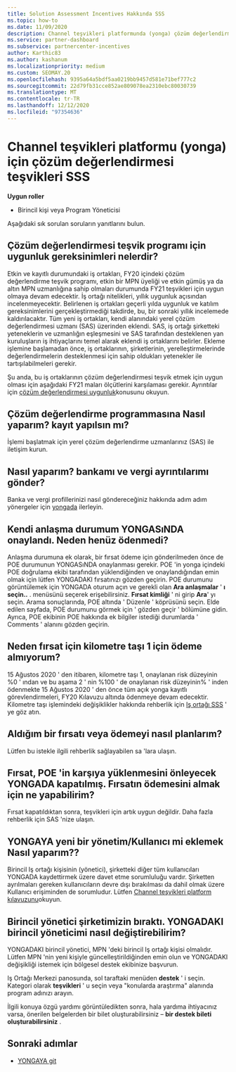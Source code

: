 ```yaml
---
title: Solution Assessment Incentives Hakkında SSS
ms.topic: how-to
ms.date: 11/09/2020
description: Channel teşvikleri platformunda (yonga) çözüm değerlendirmesi hakkında sık sorulan soruların yanıtlarını öğrenin.
ms.service: partner-dashboard
ms.subservice: partnercenter-incentives
author: Karthic83
ms.author: kashanum
ms.localizationpriority: medium
ms.custom: SEOMAY.20
ms.openlocfilehash: 9395a64a5bdf5aa0219bb9457d581e71bef777c2
ms.sourcegitcommit: 22d79fb31cce852ae809078ea2310ebc80030739
ms.translationtype: MT
ms.contentlocale: tr-TR
ms.lasthandoff: 12/12/2020
ms.locfileid: "97354636"
---
```

# <a name="solution-assessment-incentives-faq-for-the-channel-incentives-platform-chip"></a>Channel teşvikleri platformu (yonga) için çözüm değerlendirmesi teşvikleri SSS 

**Uygun roller**

- Birincil kişi veya Program Yöneticisi

Aşağıdaki sık sorulan soruların yanıtlarını bulun.

## <a name="what-are-the-eligibility-requirements-for-the-solution-assessment-incentive-program"></a>Çözüm değerlendirmesi teşvik programı için uygunluk gereksinimleri nelerdir?

Etkin ve kayıtlı durumundaki iş ortakları, FY20 içindeki çözüm değerlendirme teşvik programı, etkin bir MPN üyeliği ve etkin gümüş ya da altın MPN uzmanlığına sahip olmaları durumunda FY21 teşvikleri için uygun olmaya devam edecektir. İş ortağı nitelikleri, yıllık uygunluk açısından incelenmeyecektir.  Belirlenen iş ortakları geçerli yılda uygunluk ve katılım gereksinimlerini gerçekleştirmediği takdirde, bu, bir sonraki yıllık incelemede kaldırılacaktır.  Tüm yeni iş ortakları, kendi alanındaki yerel çözüm değerlendirmesi uzmanı (SAS) üzerinden eklendi.  SAS, iş ortağı şirketteki yeteneklerin ve uzmanlığın eşleşmesini ve SAS tarafından desteklenen yan kuruluşların iş ihtiyaçlarını temel alarak eklendi iş ortaklarını belirler.
Ekleme işlemine başlamadan önce, iş ortaklarının, şirketlerinin, yerelleştirmelerinde değerlendirmelerin desteklenmesi için sahip oldukları yetenekler ile tartışılabilmeleri gerekir. 

Şu anda, bu iş ortaklarının çözüm değerlendirmesi teşvik etmek için uygun olması için aşağıdaki FY21 maları ölçütlerini karşılaması gerekir. Ayrıntılar için [çözüm değerlendirmesi uygunluk](chip-solutions-assessment-eligible.md)konusunu okuyun.

## <a name="how-do-i-enroll-in-the-solution-assessments-incentive-program"></a>Çözüm değerlendirme programmasına Nasıl yaparım? kayıt yapılsın mı?

İşlemi başlatmak için yerel çözüm değerlendirme uzmanlarınız (SAS) ile iletişim kurun.

## <a name="how-do-i-submit-my-bank-and-tax-details"></a>Nasıl yaparım? bankamı ve vergi ayrıntılarımı gönder?

Banka ve vergi profillerinizi nasıl göndereceğiniz hakkında adım adım yönergeler için [yongada](chip-intro.md) ilerleyin.

## <a name="my-deal-status-has-been-approved-in-chip-why-hasnt-it-been-paid-yet"></a>Kendi anlaşma durumum YONGASıNDA onaylandı. Neden henüz ödenmedi?

Anlaşma durumuna ek olarak, bir fırsat ödeme için gönderilmeden önce de POE durumunun YONGASıNDA onaylanması gerekir. POE 'in yonga içindeki POE doğrulama ekibi tarafından yüklendiğinden ve onaylandığından emin olmak için lütfen YONGADAKI fırsatınızı gözden geçirin. POE durumunu görüntülemek için YONGADA oturum açın ve gerekli olan **Ara anlaşmalar** ' **ı seçin..** . menüsünü seçerek erişebilirsiniz. **Fırsat kimliği** ' ni girip **Ara**' yı seçin. Arama sonuçlarında, POE altında ' Düzenle ' köprüsünü seçin. Elde edilen sayfada, POE durumunu görmek için ' gözden geçir ' bölümüne gidin. Ayrıca, POE ekibinin POE hakkında ek bilgiler istediği durumlarda ' Comments ' alanını gözden geçirin.

## <a name="why-did-i-not-receive-any-payment-for-milestone-1-for-my-opportunity"></a>Neden fırsat için kilometre taşı 1 için ödeme almıyorum?

15 Ağustos 2020 ' den itibaren, kilometre taşı 1, onaylanan risk düzeyinin %0 ' ından ve bu aşama 2 ' nin %100 ' de onaylanan risk düzeyinin% ' inden ödenmekte 15 Ağustos 2020 ' den önce tüm açık yonga kayıtlı görevlendirmeleri, FY20 Kılavuzu altında ödenmeye devam edecektir. Kilometre taşı işlemindeki değişiklikler hakkında rehberlik için [Iş ortağı SSS](https://assetsprod.microsoft.com/solution-assessment-incentive-program-faq.pdf) ' ye göz atın.

## <a name="how-to-i-dispute-an-opportunity-or-payment-i-received"></a>Aldığım bir fırsatı veya ödemeyi nasıl planlarım?

Lütfen bu istekle ilgili rehberlik sağlayabilen sa 'lara ulaşın.

## <a name="the-opportunity-is-closed-in-chip-which-is-preventing-me-from-uploading-poe-what-can-i-do-to-get-the-opportunity-paid"></a>Fırsat, POE 'in karşıya yüklenmesini önleyecek YONGADA kapatılmış. Fırsatın ödemesini almak için ne yapabilirim?

Fırsat kapatıldıktan sonra, teşvikleri için artık uygun değildir. Daha fazla rehberlik için SAS 'nize ulaşın.

## <a name="how-do-i-add-a-new-adminuser-to-chip"></a>YONGAYA yeni bir yönetim/Kullanıcı mi eklemek Nasıl yaparım??

Birincil Iş ortağı kişisinin (yönetici), şirketteki diğer tüm kullanıcıları YONGADA kaydettirmek üzere davet etme sorumluluğu vardır. Şirketten ayrılmaları gereken kullanıcıların devre dışı bırakılması da dahil olmak üzere Kullanıcı erişiminden de sorumludur. Lütfen [Channel teşvikleri platform kılavuzunu](chip-intro.md)okuyun.

## <a name="the-primary-admin-has-left-our-company-how-do-we-change-my-primary-admin-in-chip"></a>Birincil yönetici şirketimizin bıraktı. YONGADAKI birincil yöneticimi nasıl değiştirebilirim?

YONGADAKI birincil yönetici, MPN 'deki birincil Iş ortağı kişisi olmalıdır. Lütfen MPN 'nin yeni kişiyle güncelleştirildiğinden emin olun ve YONGADAKI değişikliği istemek için bölgesel destek ekibinize başvurun.

Iş Ortağı Merkezi panosunda, sol taraftaki menüden **destek** ' i seçin. Kategori olarak **teşvikleri** ' u seçin veya "konularda araştırma" alanında program adınızı arayın.

İlgili konuya özgü yardımı görüntüledikten sonra, hala yardıma ihtiyacınız varsa, önerilen belgelerden bir bilet oluşturabilirsiniz – **bir destek bileti oluşturabilirsiniz** .

## <a name="next-steps"></a>Sonraki adımlar

- [YONGAYA git](chip-intro.md)
